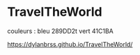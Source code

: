 # TravelTheWorld
couleurs :
 bleu 289DD2t
 vert 41C1BA

  https://dylanbrss.github.io/TravelTheWorld/